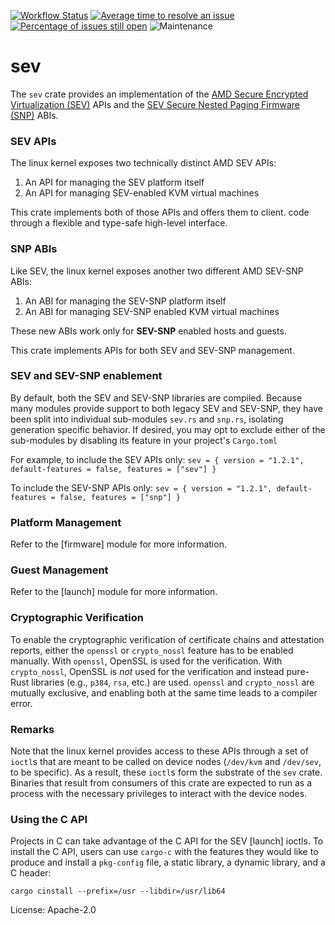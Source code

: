 [![Workflow Status](https://github.com/virtee/sev/workflows/test/badge.svg)](https://github.com/virtee/sev/actions?query=workflow%3A%22test%22)
[![Average time to resolve an issue](https://isitmaintained.com/badge/resolution/virtee/sev.svg)](https://isitmaintained.com/project/virtee/sev "Average time to resolve an issue")
[![Percentage of issues still open](https://isitmaintained.com/badge/open/virtee/sev.svg)](https://isitmaintained.com/project/virtee/sev "Percentage of issues still open")
![Maintenance](https://img.shields.io/badge/maintenance-activly--developed-brightgreen.svg)

# sev

The `sev` crate provides an implementation of the [AMD Secure Encrypted
Virtualization (SEV)][SEV] APIs and the [SEV Secure Nested Paging
Firmware (SNP)][SNP] ABIs.

[SEV]: https://www.amd.com/content/dam/amd/en/documents/epyc-technical-docs/programmer-references/55766_SEV-KM_API_Specification.pdf
[SNP]: https://www.amd.com/content/dam/amd/en/documents/epyc-technical-docs/specifications/56860.pdf

### SEV APIs

The linux kernel exposes two technically distinct AMD SEV APIs:

1. An API for managing the SEV platform itself
2. An API for managing SEV-enabled KVM virtual machines

This crate implements both of those APIs and offers them to client.
code through a flexible and type-safe high-level interface.

### SNP ABIs

Like SEV, the linux kernel exposes another two different AMD SEV-SNP ABIs:

1. An ABI for managing the SEV-SNP platform itself
2. An ABI for managing SEV-SNP enabled KVM virtual machines

These new ABIs work only for **SEV-SNP** enabled hosts and guests.

This crate implements APIs for both SEV and SEV-SNP management.

### SEV and SEV-SNP enablement

By default, both the SEV and SEV-SNP libraries are compiled.
Because many modules provide support to both legacy SEV and SEV-SNP, they have been split into individual sub-modules `sev.rs` and `snp.rs`, isolating generation specific behavior.
If desired, you may opt to exclude either of the sub-modules by disabling its feature in your project's `Cargo.toml`

For example, to include the SEV APIs only:
`sev = { version = "1.2.1", default-features = false, features = ["sev"] }`

To include the SEV-SNP APIs only:
`sev = { version = "1.2.1", default-features = false, features = ["snp"] }`

### Platform Management

Refer to the [firmware] module for more information.

### Guest Management

Refer to the [launch] module for more information.

### Cryptographic Verification

To enable the cryptographic verification of certificate chains and
attestation reports, either the `openssl` or `crypto_nossl` feature
has to be enabled manually. With `openssl`, OpenSSL is used for the
verification. With `crypto_nossl`, OpenSSL is _not_ used for the
verification and instead pure-Rust libraries (e.g., `p384`, `rsa`,
etc.) are used. `openssl` and `crypto_nossl` are mutually exclusive,
and enabling both at the same time leads to a compiler error.

### Remarks

Note that the linux kernel provides access to these APIs through a set
of `ioctl`s that are meant to be called on device nodes (`/dev/kvm` and
`/dev/sev`, to be specific). As a result, these `ioctl`s form the substrate
of the `sev` crate. Binaries that result from consumers of this crate are
expected to run as a process with the necessary privileges to interact
with the device nodes.

### Using the C API

Projects in C can take advantage of the C API for the SEV [launch] ioctls.
To install the C API, users can use `cargo-c` with the features they would
like to produce and install a `pkg-config` file, a static library, a dynamic
library, and a C header:

`cargo cinstall --prefix=/usr --libdir=/usr/lib64`

[`firmware`]: ./src/firmware/
[`launch`]: ./src/launch/

License: Apache-2.0
